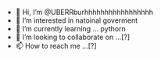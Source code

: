 - 👋 Hi, I’m @UBERRburhhhhhhhhhhhhhhhhh
- 👀 I’m interested in natoinal goverment
- 🌱 I’m currently learning ... pythorn
- 💞️ I’m looking to collaborate on ...[?]
- 📫 How to reach me ...[?]

<!---
UBERRburhhhhhhhhhhhhhhhhh/UBERRburhhhhhhhhhhhhhhhhh is a ✨ special ✨ repository because its `README.md` (this file) appears on your GitHub profile.
You can click the Preview link to take a look at your changes.
--->
